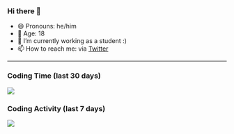 ### Hi there 👋

- 😄 Pronouns: he/him
- 🎉 Age: 18
- 🔭 I’m currently working as a student :)
- 📫 How to reach me: via [Twitter](https://twitter.com/nilsbtr)

---

### Coding Time (last 30 days)

<a href="https://wakatime.com"><img src="https://wakatime.com/share/@f6e7b5f7-07af-45e7-b6c1-1163495358ca/f645d593-0ae5-413b-9367-16b1be8ccc6b.png" /></a>

### Coding Activity (last 7 days)

<a href="https://wakatime.com"><img src="https://wakatime.com/share/@nilsbtr/09191af1-07e9-4bdd-9df8-a6ff88584f6a.png" /></a>
